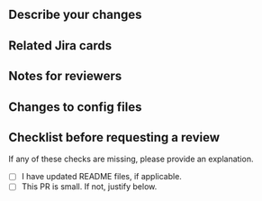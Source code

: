 ## Describe your changes

## Related Jira cards

## Notes for reviewers

## Changes to config files

## Checklist before requesting a review

If any of these checks are missing, please provide an explanation.

- [ ] I have updated README files, if applicable.
- [ ] This PR is small. If not, justify below.
